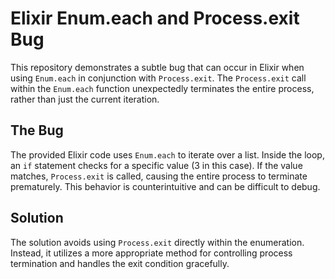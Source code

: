 # Elixir Enum.each and Process.exit Bug

This repository demonstrates a subtle bug that can occur in Elixir when using `Enum.each` in conjunction with `Process.exit`.  The `Process.exit` call within the `Enum.each` function unexpectedly terminates the entire process, rather than just the current iteration.

## The Bug
The provided Elixir code uses `Enum.each` to iterate over a list. Inside the loop, an `if` statement checks for a specific value (3 in this case). If the value matches, `Process.exit` is called, causing the entire process to terminate prematurely. This behavior is counterintuitive and can be difficult to debug.

## Solution
The solution avoids using `Process.exit` directly within the enumeration.  Instead, it utilizes a more appropriate method for controlling process termination and handles the exit condition gracefully.
